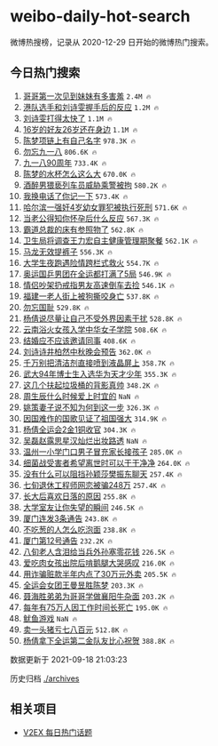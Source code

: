# weibo-daily-hot-search

微博热搜榜，记录从 2020-12-29 日开始的微博热门搜索。

## 今日热门搜索

<!-- BEGIN -->

1. [哥哥第一次见到妹妹有多害羞](https://s.weibo.com/weibo?q=%23%E5%93%A5%E5%93%A5%E7%AC%AC%E4%B8%80%E6%AC%A1%E8%A7%81%E5%88%B0%E5%A6%B9%E5%A6%B9%E6%9C%89%E5%A4%9A%E5%AE%B3%E7%BE%9E%23&Refer=top) `2.4M 🔥`
1. [港队选手和刘诗雯握手后的反应](https://s.weibo.com/weibo?q=%23%E6%B8%AF%E9%98%9F%E9%80%89%E6%89%8B%E5%92%8C%E5%88%98%E8%AF%97%E9%9B%AF%E6%8F%A1%E6%89%8B%E5%90%8E%E7%9A%84%E5%8F%8D%E5%BA%94%23&Refer=top) `1.2M 🔥`
1. [刘诗雯打得太快了](https://s.weibo.com/weibo?q=%23%E5%88%98%E8%AF%97%E9%9B%AF%E6%89%93%E5%BE%97%E5%A4%AA%E5%BF%AB%E4%BA%86%23&Refer=top) `1.1M 🔥`
1. [16岁的好友26岁还在身边](https://s.weibo.com/weibo?q=%2316%E5%B2%81%E7%9A%84%E5%A5%BD%E5%8F%8B26%E5%B2%81%E8%BF%98%E5%9C%A8%E8%BA%AB%E8%BE%B9%23&Refer=top) `1.1M 🔥`
1. [陈梦项链上有自己名字](https://s.weibo.com/weibo?q=%23%E9%99%88%E6%A2%A6%E9%A1%B9%E9%93%BE%E4%B8%8A%E6%9C%89%E8%87%AA%E5%B7%B1%E5%90%8D%E5%AD%97%23&Refer=top) `978.3K 🔥`
1. [勿忘九一八](https://s.weibo.com/weibo?q=%23%E5%8B%BF%E5%BF%98%E4%B9%9D%E4%B8%80%E5%85%AB%23&Refer=top) `806.6K 🔥`
1. [九一八90周年](https://s.weibo.com/weibo?q=%23%E4%B9%9D%E4%B8%80%E5%85%AB90%E5%91%A8%E5%B9%B4%23&Refer=top) `733.4K 🔥`
1. [陈梦的水杯怎么这么大](https://s.weibo.com/weibo?q=%23%E9%99%88%E6%A2%A6%E7%9A%84%E6%B0%B4%E6%9D%AF%E6%80%8E%E4%B9%88%E8%BF%99%E4%B9%88%E5%A4%A7%23&Refer=top) `670.0K 🔥`
1. [酒醉男猥亵列车员威胁乘警被拘](https://s.weibo.com/weibo?q=%23%E9%85%92%E9%86%89%E7%94%B7%E7%8C%A5%E4%BA%B5%E5%88%97%E8%BD%A6%E5%91%98%E5%A8%81%E8%83%81%E4%B9%98%E8%AD%A6%E8%A2%AB%E6%8B%98%23&Refer=top) `580.2K 🔥`
1. [我换电话了你记一下](https://s.weibo.com/weibo?q=%23%E6%88%91%E6%8D%A2%E7%94%B5%E8%AF%9D%E4%BA%86%E4%BD%A0%E8%AE%B0%E4%B8%80%E4%B8%8B%23&Refer=top) `573.4K 🔥`
1. [哈尔滨一强奸4岁幼女罪犯被执行死刑](https://s.weibo.com/weibo?q=%23%E5%93%88%E5%B0%94%E6%BB%A8%E4%B8%80%E5%BC%BA%E5%A5%B84%E5%B2%81%E5%B9%BC%E5%A5%B3%E7%BD%AA%E7%8A%AF%E8%A2%AB%E6%89%A7%E8%A1%8C%E6%AD%BB%E5%88%91%23&Refer=top) `571.6K 🔥`
1. [当老公得知你怀孕后什么反应](https://s.weibo.com/weibo?q=%23%E5%BD%93%E8%80%81%E5%85%AC%E5%BE%97%E7%9F%A5%E4%BD%A0%E6%80%80%E5%AD%95%E5%90%8E%E4%BB%80%E4%B9%88%E5%8F%8D%E5%BA%94%23&Refer=top) `567.3K 🔥`
1. [霸道总裁的床有参照物了](https://s.weibo.com/weibo?q=%23%E9%9C%B8%E9%81%93%E6%80%BB%E8%A3%81%E7%9A%84%E5%BA%8A%E6%9C%89%E5%8F%82%E7%85%A7%E7%89%A9%E4%BA%86%23&Refer=top) `562.8K 🔥`
1. [卫生局将调查王力宏自主健康管理期聚餐](https://s.weibo.com/weibo?q=%23%E5%8D%AB%E7%94%9F%E5%B1%80%E5%B0%86%E8%B0%83%E6%9F%A5%E7%8E%8B%E5%8A%9B%E5%AE%8F%E8%87%AA%E4%B8%BB%E5%81%A5%E5%BA%B7%E7%AE%A1%E7%90%86%E6%9C%9F%E8%81%9A%E9%A4%90%23&Refer=top) `562.1K 🔥`
1. [马龙无效提裤子](https://s.weibo.com/weibo?q=%23%E9%A9%AC%E9%BE%99%E6%97%A0%E6%95%88%E6%8F%90%E8%A3%A4%E5%AD%90%23&Refer=top) `556.3K 🔥`
1. [大学生夜跑遇险情跨栏式救火](https://s.weibo.com/weibo?q=%23%E5%A4%A7%E5%AD%A6%E7%94%9F%E5%A4%9C%E8%B7%91%E9%81%87%E9%99%A9%E6%83%85%E8%B7%A8%E6%A0%8F%E5%BC%8F%E6%95%91%E7%81%AB%23&Refer=top) `554.7K 🔥`
1. [奥运国乒男团在全运都打满了5局](https://s.weibo.com/weibo?q=%23%E5%A5%A5%E8%BF%90%E5%9B%BD%E4%B9%92%E7%94%B7%E5%9B%A2%E5%9C%A8%E5%85%A8%E8%BF%90%E9%83%BD%E6%89%93%E6%BB%A1%E4%BA%865%E5%B1%80%23&Refer=top) `546.9K 🔥`
1. [情侣吵架扔戒指男友高速倒车去捡](https://s.weibo.com/weibo?q=%23%E6%83%85%E4%BE%A3%E5%90%B5%E6%9E%B6%E6%89%94%E6%88%92%E6%8C%87%E7%94%B7%E5%8F%8B%E9%AB%98%E9%80%9F%E5%80%92%E8%BD%A6%E5%8E%BB%E6%8D%A1%23&Refer=top) `546.1K 🔥`
1. [福建一老人街上被狗撕咬身亡](https://s.weibo.com/weibo?q=%23%E7%A6%8F%E5%BB%BA%E4%B8%80%E8%80%81%E4%BA%BA%E8%A1%97%E4%B8%8A%E8%A2%AB%E7%8B%97%E6%92%95%E5%92%AC%E8%BA%AB%E4%BA%A1%23&Refer=top) `537.8K 🔥`
1. [勿忘国耻](https://s.weibo.com/weibo?q=%23%E5%8B%BF%E5%BF%98%E5%9B%BD%E8%80%BB%23&Refer=top) `529.8K 🔥`
1. [杨倩说尽量让自己不受外界因素干扰](https://s.weibo.com/weibo?q=%23%E6%9D%A8%E5%80%A9%E8%AF%B4%E5%B0%BD%E9%87%8F%E8%AE%A9%E8%87%AA%E5%B7%B1%E4%B8%8D%E5%8F%97%E5%A4%96%E7%95%8C%E5%9B%A0%E7%B4%A0%E5%B9%B2%E6%89%B0%23&Refer=top) `528.8K 🔥`
1. [云南浴火女孩入学中华女子学院](https://s.weibo.com/weibo?q=%23%E4%BA%91%E5%8D%97%E6%B5%B4%E7%81%AB%E5%A5%B3%E5%AD%A9%E5%85%A5%E5%AD%A6%E4%B8%AD%E5%8D%8E%E5%A5%B3%E5%AD%90%E5%AD%A6%E9%99%A2%23&Refer=top) `508.6K 🔥`
1. [结婚应不应该邀请同事](https://s.weibo.com/weibo?q=%23%E7%BB%93%E5%A9%9A%E5%BA%94%E4%B8%8D%E5%BA%94%E8%AF%A5%E9%82%80%E8%AF%B7%E5%90%8C%E4%BA%8B%23&Refer=top) `408.6K 🔥`
1. [刘诗诗井柏然中秋晚会预告](https://s.weibo.com/weibo?q=%23%E5%88%98%E8%AF%97%E8%AF%97%E4%BA%95%E6%9F%8F%E7%84%B6%E4%B8%AD%E7%A7%8B%E6%99%9A%E4%BC%9A%E9%A2%84%E5%91%8A%23&Refer=top) `362.0K 🔥`
1. [千万别把清洁剂直接喷到液晶屏上](https://s.weibo.com/weibo?q=%23%E5%8D%83%E4%B8%87%E5%88%AB%E6%8A%8A%E6%B8%85%E6%B4%81%E5%89%82%E7%9B%B4%E6%8E%A5%E5%96%B7%E5%88%B0%E6%B6%B2%E6%99%B6%E5%B1%8F%E4%B8%8A%23&Refer=top) `358.7K 🔥`
1. [武大94年博士生入选华为天才少年](https://s.weibo.com/weibo?q=%23%E6%AD%A6%E5%A4%A794%E5%B9%B4%E5%8D%9A%E5%A3%AB%E7%94%9F%E5%85%A5%E9%80%89%E5%8D%8E%E4%B8%BA%E5%A4%A9%E6%89%8D%E5%B0%91%E5%B9%B4%23&Refer=top) `355.3K 🔥`
1. [这几个扶起垃圾桶的背影真帅](https://s.weibo.com/weibo?q=%23%E8%BF%99%E5%87%A0%E4%B8%AA%E6%89%B6%E8%B5%B7%E5%9E%83%E5%9C%BE%E6%A1%B6%E7%9A%84%E8%83%8C%E5%BD%B1%E7%9C%9F%E5%B8%85%23&Refer=top) `348.2K 🔥`
1. [周生辰什么时候爱上时宜的](https://s.weibo.com/weibo?q=%23%E5%91%A8%E7%94%9F%E8%BE%B0%E4%BB%80%E4%B9%88%E6%97%B6%E5%80%99%E7%88%B1%E4%B8%8A%E6%97%B6%E5%AE%9C%E7%9A%84%23&Refer=top) `NaN 🔥`
1. [姚策妻子说不知为何到这一步](https://s.weibo.com/weibo?q=%23%E5%A7%9A%E7%AD%96%E5%A6%BB%E5%AD%90%E8%AF%B4%E4%B8%8D%E7%9F%A5%E4%B8%BA%E4%BD%95%E5%88%B0%E8%BF%99%E4%B8%80%E6%AD%A5%23&Refer=top) `326.3K 🔥`
1. [因国难作的国歌见证了祖国强大](https://s.weibo.com/weibo?q=%23%E5%9B%A0%E5%9B%BD%E9%9A%BE%E4%BD%9C%E7%9A%84%E5%9B%BD%E6%AD%8C%E8%A7%81%E8%AF%81%E4%BA%86%E7%A5%96%E5%9B%BD%E5%BC%BA%E5%A4%A7%23&Refer=top) `314.9K 🔥`
1. [杨倩全运会2金1铜收官](https://s.weibo.com/weibo?q=%23%E6%9D%A8%E5%80%A9%E5%85%A8%E8%BF%90%E4%BC%9A2%E9%87%911%E9%93%9C%E6%94%B6%E5%AE%98%23&Refer=top) `304.3K 🔥`
1. [吴磊赵露思星汉灿烂出妆路透](https://s.weibo.com/weibo?q=%23%E5%90%B4%E7%A3%8A%E8%B5%B5%E9%9C%B2%E6%80%9D%E6%98%9F%E6%B1%89%E7%81%BF%E7%83%82%E5%87%BA%E5%A6%86%E8%B7%AF%E9%80%8F%23&Refer=top) `NaN 🔥`
1. [温州一小学门口男子冒充家长接孩子](https://s.weibo.com/weibo?q=%23%E6%B8%A9%E5%B7%9E%E4%B8%80%E5%B0%8F%E5%AD%A6%E9%97%A8%E5%8F%A3%E7%94%B7%E5%AD%90%E5%86%92%E5%85%85%E5%AE%B6%E9%95%BF%E6%8E%A5%E5%AD%A9%E5%AD%90%23&Refer=top) `285.0K 🔥`
1. [细菌战受害者希望离世时可以干干净净](https://s.weibo.com/weibo?q=%23%E7%BB%86%E8%8F%8C%E6%88%98%E5%8F%97%E5%AE%B3%E8%80%85%E5%B8%8C%E6%9C%9B%E7%A6%BB%E4%B8%96%E6%97%B6%E5%8F%AF%E4%BB%A5%E5%B9%B2%E5%B9%B2%E5%87%80%E5%87%80%23&Refer=top) `264.0K 🔥`
1. [没有什么可以阻挡孙颖莎樊振东聊天](https://s.weibo.com/weibo?q=%23%E6%B2%A1%E6%9C%89%E4%BB%80%E4%B9%88%E5%8F%AF%E4%BB%A5%E9%98%BB%E6%8C%A1%E5%AD%99%E9%A2%96%E8%8E%8E%E6%A8%8A%E6%8C%AF%E4%B8%9C%E8%81%8A%E5%A4%A9%23&Refer=top) `257.4K 🔥`
1. [七旬退休工程师网恋被骗248万](https://s.weibo.com/weibo?q=%23%E4%B8%83%E6%97%AC%E9%80%80%E4%BC%91%E5%B7%A5%E7%A8%8B%E5%B8%88%E7%BD%91%E6%81%8B%E8%A2%AB%E9%AA%97248%E4%B8%87%23&Refer=top) `257.4K 🔥`
1. [长大后喜欢日落的原因](https://s.weibo.com/weibo?q=%23%E9%95%BF%E5%A4%A7%E5%90%8E%E5%96%9C%E6%AC%A2%E6%97%A5%E8%90%BD%E7%9A%84%E5%8E%9F%E5%9B%A0%23&Refer=top) `255.8K 🔥`
1. [大学室友让你失望的瞬间](https://s.weibo.com/weibo?q=%23%E5%A4%A7%E5%AD%A6%E5%AE%A4%E5%8F%8B%E8%AE%A9%E4%BD%A0%E5%A4%B1%E6%9C%9B%E7%9A%84%E7%9E%AC%E9%97%B4%23&Refer=top) `246.5K 🔥`
1. [厦门连发3条通告](https://s.weibo.com/weibo?q=%23%E5%8E%A6%E9%97%A8%E8%BF%9E%E5%8F%913%E6%9D%A1%E9%80%9A%E5%91%8A%23&Refer=top) `243.8K 🔥`
1. [不吃葱的人怎么吃泡面](https://s.weibo.com/weibo?q=%23%E4%B8%8D%E5%90%83%E8%91%B1%E7%9A%84%E4%BA%BA%E6%80%8E%E4%B9%88%E5%90%83%E6%B3%A1%E9%9D%A2%23&Refer=top) `238.8K 🔥`
1. [厦门第12号通告](https://s.weibo.com/weibo?q=%E5%8E%A6%E9%97%A8%E7%AC%AC12%E5%8F%B7%E9%80%9A%E5%91%8A&Refer=top) `232.2K 🔥`
1. [八旬老人含泪给当兵外孙塞零花钱](https://s.weibo.com/weibo?q=%23%E5%85%AB%E6%97%AC%E8%80%81%E4%BA%BA%E5%90%AB%E6%B3%AA%E7%BB%99%E5%BD%93%E5%85%B5%E5%A4%96%E5%AD%99%E5%A1%9E%E9%9B%B6%E8%8A%B1%E9%92%B1%23&Refer=top) `226.5K 🔥`
1. [爱吃肉女孩出院后啃鹅腿大哭感叹](https://s.weibo.com/weibo?q=%23%E7%88%B1%E5%90%83%E8%82%89%E5%A5%B3%E5%AD%A9%E5%87%BA%E9%99%A2%E5%90%8E%E5%95%83%E9%B9%85%E8%85%BF%E5%A4%A7%E5%93%AD%E6%84%9F%E5%8F%B9%23&Refer=top) `216.0K 🔥`
1. [用诈骗赃款半年内点了30万元外卖](https://s.weibo.com/weibo?q=%23%E7%94%A8%E8%AF%88%E9%AA%97%E8%B5%83%E6%AC%BE%E5%8D%8A%E5%B9%B4%E5%86%85%E7%82%B9%E4%BA%8630%E4%B8%87%E5%85%83%E5%A4%96%E5%8D%96%23&Refer=top) `205.5K 🔥`
1. [全运会女团王曼昱胜陈梦](https://s.weibo.com/weibo?q=%23%E5%85%A8%E8%BF%90%E4%BC%9A%E5%A5%B3%E5%9B%A2%E7%8E%8B%E6%9B%BC%E6%98%B1%E8%83%9C%E9%99%88%E6%A2%A6%23&Refer=top) `203.3K 🔥`
1. [聂海胜弟弟为哥哥学做襄阳牛杂面](https://s.weibo.com/weibo?q=%23%E8%81%82%E6%B5%B7%E8%83%9C%E5%BC%9F%E5%BC%9F%E4%B8%BA%E5%93%A5%E5%93%A5%E5%AD%A6%E5%81%9A%E8%A5%84%E9%98%B3%E7%89%9B%E6%9D%82%E9%9D%A2%23&Refer=top) `203.2K 🔥`
1. [每年有75万人因工作时间长死亡](https://s.weibo.com/weibo?q=%23%E6%AF%8F%E5%B9%B4%E6%9C%8975%E4%B8%87%E4%BA%BA%E5%9B%A0%E5%B7%A5%E4%BD%9C%E6%97%B6%E9%97%B4%E9%95%BF%E6%AD%BB%E4%BA%A1%23&Refer=top) `195.0K 🔥`
1. [鱿鱼游戏](https://s.weibo.com/weibo?q=%23%E9%B1%BF%E9%B1%BC%E6%B8%B8%E6%88%8F%23&Refer=top) `NaN 🔥`
1. [卖一头猪亏七八百元](https://s.weibo.com/weibo?q=%23%E5%8D%96%E4%B8%80%E5%A4%B4%E7%8C%AA%E4%BA%8F%E4%B8%83%E5%85%AB%E7%99%BE%E5%85%83%23&Refer=top) `512.8K 🔥`
1. [杨倩拿下全运第二金队友比心祝贺](https://s.weibo.com/weibo?q=%23%E6%9D%A8%E5%80%A9%E6%8B%BF%E4%B8%8B%E5%85%A8%E8%BF%90%E7%AC%AC%E4%BA%8C%E9%87%91%E9%98%9F%E5%8F%8B%E6%AF%94%E5%BF%83%E7%A5%9D%E8%B4%BA%23&Refer=top) `388.8K 🔥`

数据更新于 2021-09-18 21:03:23

<!-- END -->

历史归档 [./archives](./archives)

## 相关项目

- [V2EX 每日热门话题](https://github.com/boojack/v2ex-daily-hot-topic)
